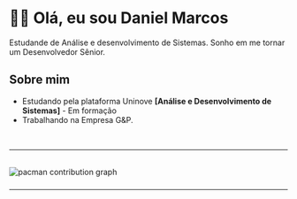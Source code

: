 # 🐱‍👤 Olá, eu sou Daniel Marcos
<p align="left">
  Estudande de Análise e desenvolvimento de Sistemas. Sonho em me tornar um Desenvolvedor Sênior.
</p>

## Sobre mim

- Estudando pela plataforma Uninove <strong>[Análise e Desenvolvimento de Sistemas]</strong> - Em formação
- Trabalhando na Empresa G&P.
<br/>


---
<br>

<picture>
  <source media="(prefers-color-scheme: dark)" srcset="https://raw.githubusercontent.com/Henrytos/Henrytos/output/pacman-contribution-graph-dark.svg">
  <source media="(prefers-color-scheme: light)" srcset="https://raw.githubusercontent.com/Henrytos/Henrytos/output/pacman-contribution-graph.svg">
  <img alt="pacman contribution graph" src="https://raw.githubusercontent.com/eduardavieira-dev/Henrytos/output/pacman-contribution-graph.svg">
</picture>

###
---
